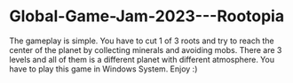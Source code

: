 # Global-Game-Jam-2023---Rootopia
The gameplay is simple. You have to cut 1 of 3 roots and try to reach the center of the planet by collecting minerals and avoiding mobs. There are 3 levels and all of them is a different planet with different atmosphere.
You have to play this game in Windows System.
Enjoy :)
